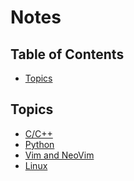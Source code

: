 # Notes

## Table of Contents

<!-- vim-markdown-toc GFM -->
* [Topics](#topics)

<!-- vim-markdown-toc -->

## Topics

- [C/C++](c_cpp.md)
- [Python](python.md)
- [Vim and NeoVim](vim.md)
- [Linux](linux.md)
